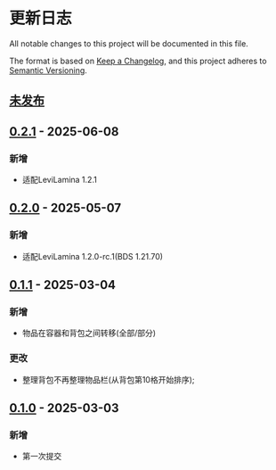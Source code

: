 # 更新日志

All notable changes to this project will be documented in this file.

The format is based on [Keep a Changelog](https://keepachangelog.com/en/1.0.0/),
and this project adheres to [Semantic Versioning](https://semver.org/spec/v2.0.0.html).

## [未发布]

## [0.2.1] - 2025-06-08

### 新增

- 适配LeviLamina 1.2.1

## [0.2.0] - 2025-05-07

### 新增

- 适配LeviLamina 1.2.0-rc.1(BDS 1.21.70)

## [0.1.1] - 2025-03-04

### 新增

- 物品在容器和背包之间转移(全部/部分)

### 更改

- 整理背包不再整理物品栏(从背包第10格开始排序);

## [0.1.0] - 2025-03-03

### 新增

- 第一次提交 

[未发布]: https://github.com/LeafKnife/ContainerSorted/compare/v0.2.1...main
[0.2.1]: https://github.com/LeafKnife/ContainerSorted/compare/v0.2.0...v0.2.1
[0.2.0]: https://github.com/LeafKnife/ContainerSorted/compare/v0.1.1...v0.2.0
[0.1.1]: https://github.com/LeafKnife/ContainerSorted/compare/v0.1.0...v0.1.1
[0.1.0]: https://github.com/LeafKnife/ContainerSorted/releases/tag/v0.1.0
